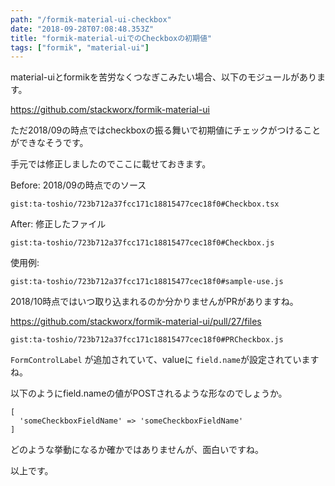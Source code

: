 ```yaml
---
path: "/formik-material-ui-checkbox"
date: "2018-09-28T07:08:48.353Z"
title: "formik-material-uiでのCheckboxの初期値"
tags: ["formik", "material-ui"]
---
```


material-uiとformikを苦労なくつなぎこみたい場合、以下のモジュールがあります。

https://github.com/stackworx/formik-material-ui

ただ2018/09の時点ではcheckboxの振る舞いで初期値にチェックがつけることができなそうです。

手元では修正しましたのでここに載せておきます。

Before: 2018/09の時点でのソース

`gist:ta-toshio/723b712a37fcc171c18815477cec18f0#Checkbox.tsx`

After: 修正したファイル

`gist:ta-toshio/723b712a37fcc171c18815477cec18f0#Checkbox.js`

使用例:

`gist:ta-toshio/723b712a37fcc171c18815477cec18f0#sample-use.js`


2018/10時点ではいつ取り込まれるのか分かりませんがPRがありますね。

https://github.com/stackworx/formik-material-ui/pull/27/files

`gist:ta-toshio/723b712a37fcc171c18815477cec18f0#PRCheckbox.js`

`FormControlLabel` が追加されていて、valueに `field.name`が設定されていますね。

以下のようにfield.nameの値がPOSTされるような形なのでしょうか。
```
[
  'someCheckboxFieldName' => 'someCheckboxFieldName'
]
```
どのような挙動になるか確かではありませんが、面白いですね。

以上です。
